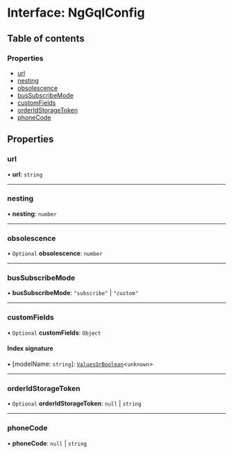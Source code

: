 # Interface: NgGqlConfig

## Table of contents

### Properties

- [url](NgGqlConfig.md#url)
- [nesting](NgGqlConfig.md#nesting)
- [obsolescence](NgGqlConfig.md#obsolescence)
- [busSubscribeMode](NgGqlConfig.md#bussubscribemode)
- [customFields](NgGqlConfig.md#customfields)
- [orderIdStorageToken](NgGqlConfig.md#orderidstoragetoken)
- [phoneCode](NgGqlConfig.md#phonecode)

## Properties

### url

• **url**: `string`

___

### nesting

• **nesting**: `number`

___

### obsolescence

• `Optional` **obsolescence**: `number`

___

### busSubscribeMode

• **busSubscribeMode**: ``"subscribe"`` \| ``"custom"``

___

### customFields

• `Optional` **customFields**: `Object`

#### Index signature

▪ [modelName: `string`]: [`ValuesOrBoolean`](../README.md#valuesorboolean)<`unknown`\>

___

### orderIdStorageToken

• `Optional` **orderIdStorageToken**: ``null`` \| `string`

___

### phoneCode

• **phoneCode**: ``null`` \| `string`
